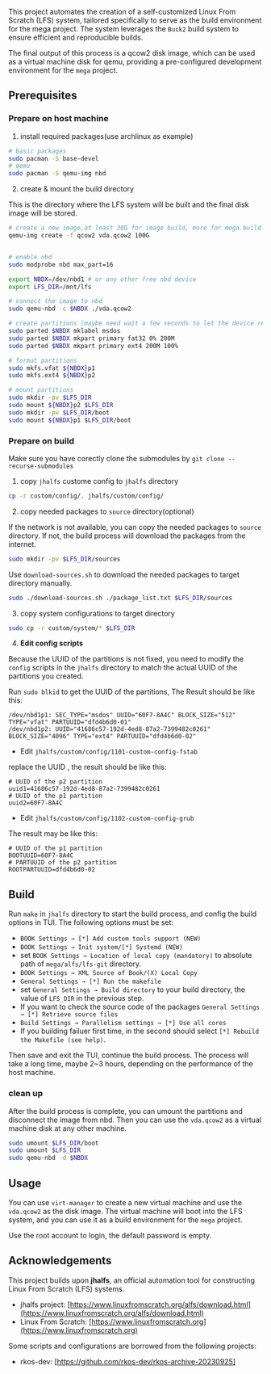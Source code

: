 This project automates the creation of a self-customized Linux From Scratch (LFS) system, tailored specifically to serve as the build environment for the mega project. The system leverages the `Buck2` build system to ensure efficient and reproducible builds.

The final output of this process is a qcow2 disk image, which can be used as a virtual machine disk for qemu, providing a pre-configured development environment for the `mega` project.

## Prerequisites

### Prepare on host machine

1. install required packages(use archlinux as example)

```bash
# basic packages
sudo pacman -S base-devel
# qemu
sudo pacman -S qemu-img nbd
```

2. create & mount the build directory

This is the directory where the LFS system will be built and the final disk image will be stored.

```bash
# create a new image,at least 30G for image build, more for mega build & test.
qemu-img create -f qcow2 vda.qcow2 100G


# enable nbd
sudo modprobe nbd max_part=16

export NBDX=/dev/nbd1 # or any other free nbd device
export LFS_DIR=/mnt/lfs

# connect the image to nbd
sudo qemu-nbd -c $NBDX ./vda.qcow2

# create partitions (maybe need wait a few seconds to let the device ready)
sudo parted $NBDX mklabel msdos
sudo parted $NBDX mkpart primary fat32 0% 200M
sudo parted $NBDX mkpart primary ext4 200M 100%

# format partitions
sudo mkfs.vfat ${NBDX}p1
sudo mkfs.ext4 ${NBDX}p2

# mount partitions
sudo mkdir -pv $LFS_DIR
sudo mount ${NBDX}p2 $LFS_DIR
sudo mkdir -pv $LFS_DIR/boot
sudo mount ${NBDX}p1 $LFS_DIR/boot
```

### Prepare on build

Make sure you have corectly clone the submodules by `git clone --recurse-submodules`

1. copy `jhalfs` custome config to `jhalfs` directory

```bash
cp -r custom/config/. jhalfs/custom/config/
```

2. copy needed packages to `source` directory(optional)

If the network is not available, you can copy the needed packages to `source` directory. If not, the build process will download the packages from the internet.

```bash
sudo mkdir -pv $LFS_DIR/sources
```

Use `download-sources.sh` to download the needed packages to target directory manually.

```bash
sudo ./download-sources.sh ./package_list.txt $LFS_DIR/sources
```

3. copy system configurations to target directory

```bash
sudo cp -r custom/system/* $LFS_DIR
```

4. **Edit config scripts**

Because the UUID of the partitions is not fixed, you need to modify the `config` scripts in the `jhalfs` directory to match the actual UUID of the partitions you created.

Run `sudo blkid` to get the UUID of the partitions, The Result should be like this:

```
/dev/nbd1p1: SEC_TYPE="msdos" UUID="60F7-8A4C" BLOCK_SIZE="512" TYPE="vfat" PARTUUID="dfd4b6d0-01"
/dev/nbd1p2: UUID="41686c57-192d-4ed8-87a2-7399482c0261" BLOCK_SIZE="4096" TYPE="ext4" PARTUUID="dfd4b6d0-02"
```

-   Edit `jhalfs/custom/config/1101-custom-config-fstab`

replace the UUID , the result should be like this:

```
# UUID of the p2 partition
uuid1=41686c57-192d-4ed8-87a2-7399482c0261
# UUID of the p1 partition
uuid2=60F7-8A4C
```

-   Edit `jhalfs/custom/config/1102-custom-config-grub`

The result may be like this:

```
# UUID of the p1 partition
BOOTUUID=60F7-8A4C
# PARTUUID of the p2 partition
ROOTPARTUUID=dfd4b6d0-02
```

## Build

Run `make` in `jhalfs` directory to start the build process, and config the build options in TUI.
The following options must be set:

-   `BOOK Settings → [*] Add custom tools support (NEW)`
-   `BOOK Settings → Init system/[*] Systemd (NEW)`
-   set `BOOK Settings → Location of local copy (mandatory)` to absolute path of `mega/alfs/lfs-git` directory.
-   `BOOK Settings → XML Source of Book/(X) Local Copy`
-   `General Settings → [*] Run the makefile`
-   set `General Settings → Build directory` to your build directory, the value of `LFS_DIR` in the previous step.
-   If you want to check the source code of the packages `General Settings → [*] Retrieve source files`
-   `Build Settings → Parallelism settings → [*] Use all cores`
-   If you building failuer first time, in the second should select `[*] Rebuild the Makefile (see help)`.

Then save and exit the TUI, continue the build process. The process will take a long time, maybe 2~3 hours, depending on the performance of the host machine.

### clean up

After the build process is complete, you can umount the partitions and disconnect the image from nbd. Then you can use the `vda.qcow2` as a virtual machine disk at any other machine.

```bash
sudo umount $LFS_DIR/boot
sudo umount $LFS_DIR
sudo qemu-nbd -d $NBDX
```

## Usage

You can use `virt-manager` to create a new virtual machine and use the `vda.qcow2` as the disk image. The virtual machine will boot into the LFS system, and you can use it as a build environment for the `mega` project.

Use the root account to login, the default password is empty.

## Acknowledgements

This project builds upon **jhalfs**, an official automation tool for constructing Linux From Scratch (LFS) systems.

-   jhalfs project: [https://www.linuxfromscratch.org/alfs/download.html](https://www.linuxfromscratch.org/alfs/download.html)
-   Linux From Scratch: [https://www.linuxfromscratch.org](https://www.linuxfromscratch.org)

Some scripts and configurations are borrowed from the following projects:

-   rkos-dev: [https://github.com/rkos-dev/rkos-archive-20230925]
